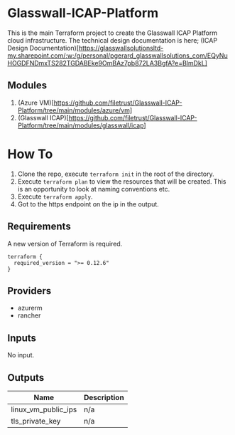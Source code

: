 # Glasswall-ICAP-Platform

This is the main Terraform project to create the Glasswall ICAP Platform cloud infrastructure. The technical design documentation is here;
(ICAP Design Documentation)[https://glasswallsolutionsltd-my.sharepoint.com/:w:/g/personal/pgerard_glasswallsolutions_com/EQyNuHOGDFNDmxTS282TGDABEke9OmBAz7pb872LA3BgfA?e=BlmDkL]


## Modules

1. (Azure VM)[https://github.com/filetrust/Glasswall-ICAP-Platform/tree/main/modules/azure/vm]
2. (Glasswall ICAP)[https://github.com/filetrust/Glasswall-ICAP-Platform/tree/main/modules/glasswall/icap]

# How To

1. Clone the repo, execute `terraform init` in the root of the directory. 
2. Execute `terraform plan` to view the resources that will be created. This is an opportunity to look at naming conventions etc. 
3. Execute `terraform apply`. 
4. Got to the https endpoint on the ip in the output. 

## Requirements

A new version of Terraform is required. 

```
terraform {
  required_version = ">= 0.12.6"
}
```

## Providers
- azurerm
- rancher

## Inputs

No input.

## Outputs

| Name | Description |
|------|-------------|
| linux\_vm\_public\_ips | n/a |
| tls\_private\_key | n/a |